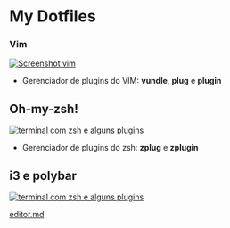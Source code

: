 # My Dotfiles


### Vim

[![Screenshot vim](https://raw.githubusercontent.com/arthur-mts/mydotfiles/master/screenshot_vim.png ".vimrc")](http://https://raw.githubusercontent.com/arthur-mts/mydotfiles/master/screenshot_vim.png "Screenshot vim")

- Gerenciador de plugins do VIM: **vundle**,  **plug** e **plugin**

## Oh-my-zsh!
[![terminal com zsh e alguns plugins](https://raw.githubusercontent.com/arthur-mts/mydotfiles/master/screenshot_zsh.png "das")](https://raw.githubusercontent.com/arthur-mts/mydotfiles/master/screenshot_zsh.png "das")

- Gerenciador de plugins do zsh: **zplug** e **zplugin**

## i3 e polybar

[![terminal com zsh e alguns plugins](https://raw.githubusercontent.com/arthur-mts/mydotfiles/master/arch.png "meu arch")](https://raw.githubusercontent.com/arthur-mts/mydotfiles/master/arch.png "meu arch")

[editor.md](https://pandao.github.io/editor.md/en.html "editor.md")

